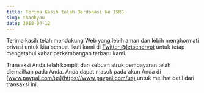 ```yaml
---
title: Terima Kasih telah Berdonasi ke ISRG
slug: thankyou
date: 2018-04-12
---
```


Terima kasih telah mendukung Web yang lebih aman dan lebih menghormati privasi untuk kita semua. Ikuti kami di [Twitter @letsencrypt](https://twitter.com/letsencrypt) untuk tetap mengetahui kabar perkembangan terbaru kami.

Transaksi Anda telah komplit dan sebuah struk pembayaran telah diemailkan pada Anda. Anda dapat masuk pada akun Anda di [www.paypal.com/us](https://www.paypal.com/us) untuk melihat detil dari transaksi ini.
